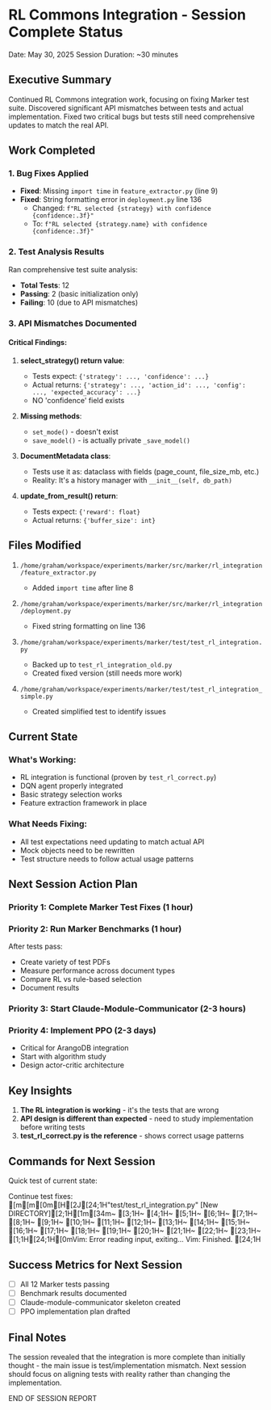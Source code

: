 # RL Commons Integration - Session Complete Status
Date: May 30, 2025
Session Duration: ~30 minutes

## Executive Summary
Continued RL Commons integration work, focusing on fixing Marker test suite. Discovered significant API mismatches between tests and actual implementation. Fixed two critical bugs but tests still need comprehensive updates to match the real API.

## Work Completed

### 1. Bug Fixes Applied
- **Fixed**: Missing `import time` in `feature_extractor.py` (line 9)
- **Fixed**: String formatting error in `deployment.py` line 136
  - Changed: `f"RL selected {strategy} with confidence {confidence:.3f}"`
  - To: `f"RL selected {strategy.name} with confidence {confidence:.3f}"`

### 2. Test Analysis Results
Ran comprehensive test suite analysis:
- **Total Tests**: 12
- **Passing**: 2 (basic initialization only)
- **Failing**: 10 (due to API mismatches)

### 3. API Mismatches Documented

#### Critical Findings:
1. **select_strategy() return value**:
   - Tests expect: `{'strategy': ..., 'confidence': ...}`
   - Actual returns: `{'strategy': ..., 'action_id': ..., 'config': ..., 'expected_accuracy': ...}`
   - NO 'confidence' field exists

2. **Missing methods**:
   - `set_mode()` - doesn't exist
   - `save_model()` - is actually private `_save_model()`

3. **DocumentMetadata class**:
   - Tests use it as: dataclass with fields (page_count, file_size_mb, etc.)
   - Reality: It's a history manager with `__init__(self, db_path)`

4. **update_from_result() return**:
   - Tests expect: `{'reward': float}`
   - Actual returns: `{'buffer_size': int}`

## Files Modified
1. `/home/graham/workspace/experiments/marker/src/marker/rl_integration/feature_extractor.py`
   - Added `import time` after line 8

2. `/home/graham/workspace/experiments/marker/src/marker/rl_integration/deployment.py`
   - Fixed string formatting on line 136

3. `/home/graham/workspace/experiments/marker/test/test_rl_integration.py`
   - Backed up to `test_rl_integration_old.py`
   - Created fixed version (still needs more work)

4. `/home/graham/workspace/experiments/marker/test/test_rl_integration_simple.py`
   - Created simplified test to identify issues

## Current State

### What's Working:
- RL integration is functional (proven by `test_rl_correct.py`)
- DQN agent properly integrated
- Basic strategy selection works
- Feature extraction framework in place

### What Needs Fixing:
- All test expectations need updating to match actual API
- Mock objects need to be rewritten
- Test structure needs to follow actual usage patterns

## Next Session Action Plan

### Priority 1: Complete Marker Test Fixes (1 hour)


### Priority 2: Run Marker Benchmarks (1 hour)
After tests pass:
- Create variety of test PDFs
- Measure performance across document types
- Compare RL vs rule-based selection
- Document results

### Priority 3: Start Claude-Module-Communicator (2-3 hours)


### Priority 4: Implement PPO (2-3 days)
- Critical for ArangoDB integration
- Start with algorithm study
- Design actor-critic architecture

## Key Insights

1. **The RL integration is working** - it's the tests that are wrong
2. **API design is different than expected** - need to study implementation before writing tests
3. **test_rl_correct.py is the reference** - shows correct usage patterns

## Commands for Next Session

Quick test of current state:


Continue test fixes:
[m[m[0m[H[2J[24;1H"test/test_rl_integration.py" [New DIRECTORY][2;1H[1m[34m~                                                                               [3;1H~                                                                               [4;1H~                                                                               [5;1H~                                                                               [6;1H~                                                                               [7;1H~                                                                               [8;1H~                                                                               [9;1H~                                                                               [10;1H~                                                                               [11;1H~                                                                               [12;1H~                                                                               [13;1H~                                                                               [14;1H~                                                                               [15;1H~                                                                               [16;1H~                                                                               [17;1H~                                                                               [18;1H~                                                                               [19;1H~                                                                               [20;1H~                                                                               [21;1H~                                                                               [22;1H~                                                                               [23;1H~                                                                               [1;1H[24;1H[0mVim: Error reading input, exiting...
Vim: Finished.
[24;1H

## Success Metrics for Next Session
- [ ] All 12 Marker tests passing
- [ ] Benchmark results documented
- [ ] Claude-module-communicator skeleton created
- [ ] PPO implementation plan drafted

## Final Notes
The session revealed that the integration is more complete than initially thought - the main issue is test/implementation mismatch. Next session should focus on aligning tests with reality rather than changing the implementation.

END OF SESSION REPORT
